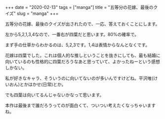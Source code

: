 +++
date = "2020-02-13"
tags = ["manga"]
title = "五等分の花嫁、最後のクイズ"
slug = "manga"
+++

五等分の花嫁、最後のクイズが出されたので、一応、答えておくことにします。

左から5,2,1,3,4なので、一番右が四葉だと思います。80%の確率で。

まず手の仕草からわかるのは、5,2,3です。1,4は表情からなんとなくです。

花嫁は四葉でした。これは個人的な推しということを抜きにしても、最も結婚に向いているのも性格的に四葉だろうなあと思っていて、よかったねーという感想しかない。

私が好きなキャラ、そういうのに向いてないのが多いんですけどね。平沢唯(けいおん)とかはかせ(日常)とか。

でも四葉は向いてるんじゃないかなって思います。

本作は最後まで誰だろうってのが面白くて、ついつい考えたくなっちゃいますね。

